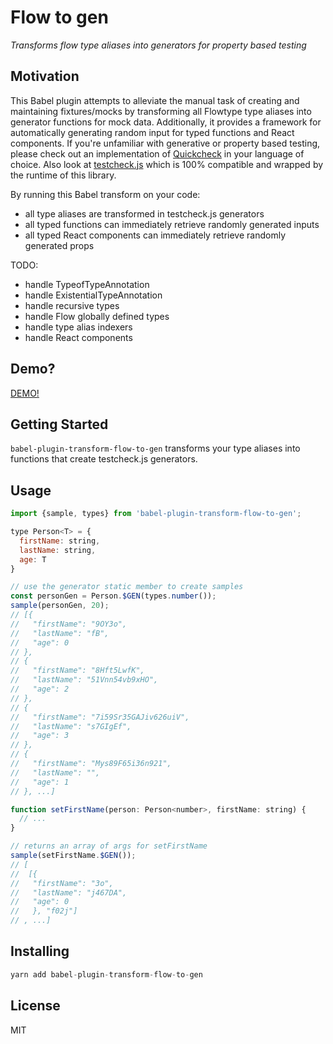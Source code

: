 # Flow to gen

_Transforms flow type aliases into generators for property based testing_

## Motivation

This Babel plugin attempts to alleviate the manual task of creating and maintaining fixtures/mocks by transforming all Flowtype type aliases
into generator functions for mock data. Additionally, it provides a framework for automatically generating random input for
typed functions and React components. If you're unfamiliar with generative or property based testing, please check out an implementation of
[Quickcheck](https://en.wikipedia.org/wiki/QuickCheck) in your language of choice. Also look at
[testcheck.js](https://github.com/leebyron/testcheck-js) which is 100% compatible and wrapped by the runtime of this library.

By running this Babel transform on your code:
- all type aliases are transformed in testcheck.js generators
- all typed functions can immediately retrieve randomly generated inputs
- all typed React components can immediately retrieve randomly generated props

TODO:
- handle TypeofTypeAnnotation
- handle ExistentialTypeAnnotation
- handle recursive types
- handle Flow globally defined types
- handle type alias indexers
- handle React components

## Demo?

[DEMO!](https://demo-ywibuugizo.now.sh)

## Getting Started

`babel-plugin-transform-flow-to-gen` transforms your type aliases into functions
that create testcheck.js generators.

## Usage

```js
import {sample, types} from 'babel-plugin-transform-flow-to-gen';

type Person<T> = {
  firstName: string,
  lastName: string,
  age: T
}

// use the generator static member to create samples
const personGen = Person.$GEN(types.number());
sample(personGen, 20);
// [{
//   "firstName": "9OY3o",
//   "lastName": "fB",
//   "age": 0
// },
// {
//   "firstName": "8Hft5LwfK",
//   "lastName": "51Vnn54vb9xHO",
//   "age": 2
// },
// {
//   "firstName": "7i59Sr35GAJiv626uiV",
//   "lastName": "s7GIgEf",
//   "age": 3
// },
// {
//   "firstName": "Mys89F65i36n921",
//   "lastName": "",
//   "age": 1
// }, ...]

function setFirstName(person: Person<number>, firstName: string) {
  // ...
}

// returns an array of args for setFirstName
sample(setFirstName.$GEN());
// [
//  [{
//   "firstName": "3o",
//   "lastName": "j467DA",
//   "age": 0
//   }, "f02j"]
// , ...]
```

## Installing

```js
yarn add babel-plugin-transform-flow-to-gen
```

## License

MIT
